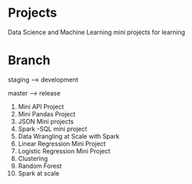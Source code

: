 # Projects
Data Science and Machine Learning mini projects for learning

# Branch 
staging --> development

master --> release

1) Mini API Project
2) Mini Pandas Project
3) JSON Mini projects
4) Spark -SQL mini project
5) Data Wrangling at Scale with Spark
6) Linear Regression Mini Project
7) Logistic Regression Mini Project
8) Clustering
9) Random Forest
10) Spark at scale

